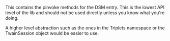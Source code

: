 This contains the pinvoke methods for the DSM entry.
This is the lowest API level of the lib and should not
be used directly unless you know what you're doing. 

A higher level abstraction such as the ones in the
Triplets namespace or the TwainSession object
would be easier to use.
